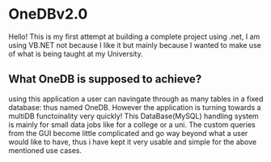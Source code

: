 # OneDBv2.0

Hello! This is my first attempt at building a complete project using .net,
I am using VB.NET not because I like it but mainly because I wanted to make use of what is being taught at my University.

## What OneDB is supposed to achieve?

using this application a user can navingate through as many tables in a fixed database: thus named OneDB.
However the application is turning towards a multiDB functoinality very quickly!
This DataBase(MySQL) handling system is mainly for small data jobs like for a college or a uni.
The custom queries from the GUI become little complicated and go way beyond what a user would like to have,
thus i have kept it very usable and simple for the above mentioned use cases.
